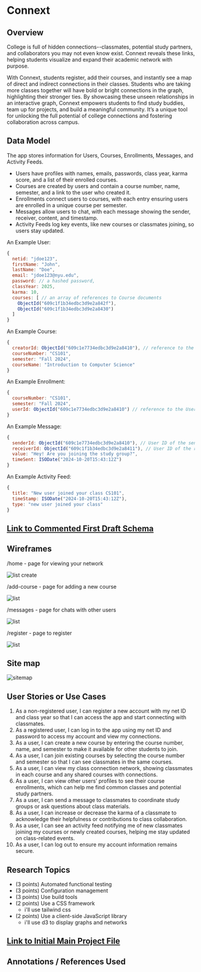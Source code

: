 # Connext

## Overview

College is full of hidden connections--classmates, potential study partners, and collaborators you may not even know exist. Connext reveals these links, helping students visualize and expand their academic network with purpose.

With Connext, students register, add their courses, and instantly see a map of direct and indirect connections in their classes. Students who are taking more classes together will have bold or bright connections in the graph, highlighting their stronger ties. By showcasing these unseen relationships in an interactive graph, Connext empowers students to find study buddies, team up for projects, and build a meaningful community. It’s a unique tool for unlocking the full potential of college connections and fostering collaboration across campus.


## Data Model

The app stores information for Users, Courses, Enrollments, Messages, and Activity Feeds.

- Users have profiles with names, emails, passwords, class year, karma score, and a list of their enrolled courses.
- Courses are created by users and contain a course number, name, semester, and a link to the user who created it.
- Enrollments connect users to courses, with each entry ensuring users are enrolled in a unique course per semester.
- Messages allow users to chat, with each message showing the sender, receiver, content, and timestamp.
- Activity Feeds log key events, like new courses or classmates joining, so users stay updated.


An Example User:

```javascript
{
  netid: "jdoe123",
  firstName: "John",
  lastName: "Doe",
  email: "jdoe123@nyu.edu",
  password: // a hashed password,
  classYear: 2025,
  karma: 10,
  courses: [ // an array of references to Course documents
    ObjectId("609c1f1b34edbc3d9e2a842f"),
    ObjectId("609c1f1b34edbc3d9e2a8430")
  ]
}
```

An Example Course:

```javascript
{
  creatorId: ObjectId("609c1e7734edbc3d9e2a8410"), // reference to the User who created it
  courseNumber: "CS101",
  semester: "Fall 2024",
  courseName: "Introduction to Computer Science"
}
```

An Example Enrollment:

```javascript
{
  courseNumber: "CS101",
  semester: "Fall 2024",
  userId: ObjectId("609c1e7734edbc3d9e2a8410") // reference to the User who enrolled
}
```

An Example Message:

```javascript
{
  senderId: ObjectId("609c1e7734edbc3d9e2a8410"), // User ID of the sender
  receiverId: ObjectId("609c1f1b34edbc3d9e2a8411"), // User ID of the receiver
  value: "Hey! Are you joining the study group?",
  timeSent: ISODate("2024-10-20T15:43:12Z")
}
```

An Example Activity Feed:

```javascript
{
  title: "New user joined your class CS101",
  timeStamp: ISODate("2024-10-20T15:43:12Z"),
  type: "new user joined your class"
}
```

## [Link to Commented First Draft Schema](db.mjs) 


## Wireframes

/home - page for viewing your network

![list create](documentation/network.png)

/add-course - page for adding a new course

![list](documentation/add-course.png)

/messages - page for chats with other users

![list](documentation/message.png)

/register - page to register

![list](documentation/create-account.png)

## Site map


![sitemap](documentation/sitemap.png)

## User Stories or Use Cases

1. As a non-registered user, I can register a new account with my net ID and class year so that I can access the app and start connecting with classmates.
2. As a registered user, I can log in to the app using my net ID and password to access my account and view my connections.
3. As a user, I can create a new course by entering the course number, name, and semester to make it available for other students to join.
4. As a user, I can join existing courses by selecting the course number and semester so that I can see classmates in the same courses.
5. As a user, I can view my class connection network, showing classmates in each course and any shared courses with connections.
6. As a user, I can view other users’ profiles to see their course enrollments, which can help me find common classes and potential study partners.
7. As a user, I can send a message to classmates to coordinate study groups or ask questions about class materials.
8. As a user, I can increase or decrease the karma of a classmate to acknowledge their helpfulness or contributions to class collaboration.
9. As a user, I can see an activity feed notifying me of new classmates joining my courses or newly created courses, helping me stay updated on class-related events.
10. As a user, I can log out to ensure my account information remains secure.

## Research Topics

* (3 points) Automated functional testing
* (3 points) Configuration management
* (3 points) Use build tools
* (2 points) Use a CSS framework
    * i'll use tailwind css
* (2 points) Use a client-side JavaScript library
    * i'll use d3 to display graphs and networks

## [Link to Initial Main Project File](app.mjs) 

## Annotations / References Used

